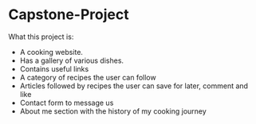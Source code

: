# Capstone-Project
What this project is:
* A cooking website.
* Has a gallery of various dishes.
* Contains useful links
* A category of recipes the user can follow
* Articles followed by recipes the user can save for later, comment and like
* Contact form to message us
* About me section with the history of my cooking journey
